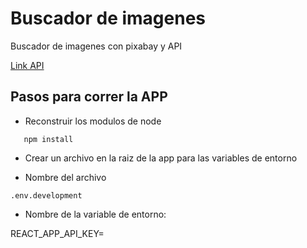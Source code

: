 # Buscador de imagenes

Buscador de imagenes con pixabay y API

[Link API](https://pixabay.com/api/)

## Pasos para correr la APP

-  Reconstruir los modulos de node

```
   npm install
```

-  Crear un archivo en la raiz de la app para las variables de entorno

-  Nombre del archivo

```
.env.development
```

-  Nombre de la variable de entorno:

REACT_APP_API_KEY=
